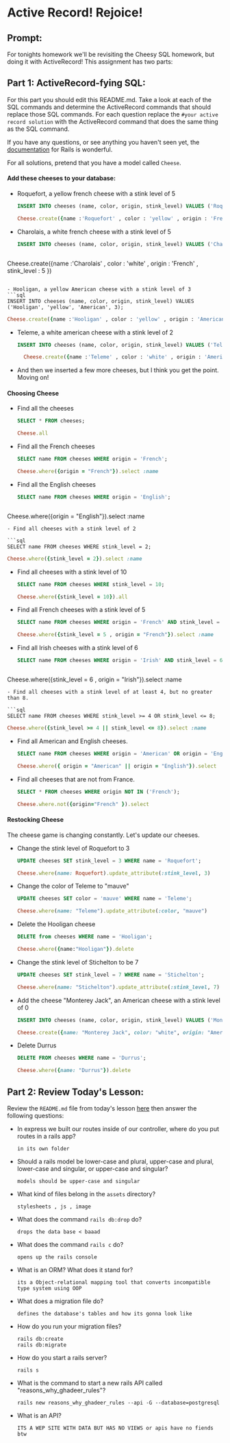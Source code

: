 # Active Record!  Rejoice!

## Prompt:
For tonights homework we'll be revisiting the Cheesy SQL homework, but doing it with ActiveRecord!  This assignment has two parts:

## Part 1: ActiveRecord-fying SQL:

For this part you should edit this README.md. Take a look at each of the SQL commands and determine the ActiveRecord commands that should replace those SQL commands.  For each question replace the `#your active record solution` with the ActiveRecord command that does the same thing as the SQL command.

If you have any questions, or see anything you haven't seen yet, the [documentation](https://guides.rubyonrails.org/active_record_basics.html) for Rails is wonderful.

For all solutions, pretend that you have a model called `Cheese`.

#### Add these cheeses to your database:

- Roquefort, a yellow french cheese with a stink level of 5
  ```sql
  INSERT INTO cheeses (name, color, origin, stink_level) VALUES ('Roquefort', 'yellow', 'French', 5);
  ```

  ```ruby
  Cheese.create({name :'Roquefort' , color : 'yellow' , origin : 'French' , stink_level : 5 })
  ```

- Charolais, a white french cheese with a stink level of 5
  ```sql
  INSERT INTO cheeses (name, color, origin, stink_level) VALUES ('Charolais', 'white', 'French', 5);
  ```

  ```ruby
 Cheese.create({name :'Charolais' , color : 'white' , origin : 'French' , stink_level : 5 })
  ```

- Hooligan, a yellow American cheese with a stink level of 3
  ```sql
  INSERT INTO cheeses (name, color, origin, stink_level) VALUES ('Hooligan', 'yellow', 'American', 3);
  ```
  ```ruby
 Cheese.create({name :'Hooligan' , color : 'yellow' , origin : 'American' , stink_level : 3 })
  ```
- Teleme, a white american cheese with a stink level of 2
  ```sql
  INSERT INTO cheeses (name, color, origin, stink_level) VALUES ('Teleme', 'white', 'American', 2);
  ```
  ```ruby
    Cheese.create({name :'Teleme' , color : 'white' , origin : 'American' , stink_level : 2 })
  ```
- And then we inserted a few more cheeses, but I think you get the point.  Moving on!

#### Choosing Cheese


- Find all the cheeses
  
  ```sql
  SELECT * FROM cheeses;
  ```

  ```ruby
  Cheese.all
  ```

- Find all the French cheeses
    
  ```sql
  SELECT name FROM cheeses WHERE origin = 'French';
  ```

  ```ruby
  Cheese.where({origin = "French"}).select :name
  ```
- Find all the English cheeses
    
  ```sql
  SELECT name FROM cheeses WHERE origin = 'English';
  ```

  ```ruby
 Cheese.where({origin = "English"}).select :name
  ```
- Find all cheeses with a stink level of 2
    
  ```sql
  SELECT name FROM cheeses WHERE stink_level = 2;
  ```

  ```ruby
  Cheese.where({stink_level = 2}).select :name
  ```
- Find all cheeses with a stink level of 10
    
  ```sql
  SELECT name FROM cheeses WHERE stink_level = 10;
  ```

  ```ruby
  Cheese.where({stink_level = 10}).all
  ```
- Find all French cheeses with a stink level of 5
    
  ```sql
  SELECT name FROM cheeses WHERE origin = 'French' AND stink_level = 5;
  ```

  ```ruby
  Cheese.where({stink_level = 5 , origin = "French"}).select :name
  ```
- Find all Irish cheeses with a stink level of 6
    
  ```sql
  SELECT name FROM cheeses WHERE origin = 'Irish' AND stink_level = 6;
  ```

  ```ruby
 Cheese.where({stink_level = 6 , origin = "Irish"}).select :name
  ```
- Find all cheeses with a stink level of at least 4, but no greater than 8.
    
  ```sql
  SELECT name FROM cheeses WHERE stink_level >= 4 OR stink_level <= 8;
  ```

  ```ruby
  Cheese.where({stink_level >= 4 || stink_level <= 8}).select :name
  ```
- Find all American and English cheeses.
    
  ```sql
  SELECT name FROM cheeses WHERE origin = 'American' OR origin = 'English';
  ```

  ```ruby
  Cheese.where({ origin = "American" || origin = "English"}).select
  ```
- Find all cheeses that are not from France.
    
  ```sql
  SELECT * FROM cheeses WHERE origin NOT IN ('French');
  ```

  ```ruby
  Cheese.where.not({origin="French" }).select
  ```


#### Restocking Cheese

The cheese game is changing constantly. Let's update our cheeses.

- Change the stink level of Roquefort to 3
    
  ```sql
  UPDATE cheeses SET stink_level = 3 WHERE name = 'Roquefort';
  ```

  ```ruby
  Cheese.where(name: Roquefort).update_attribute(:stink_level, 3)
  ```
- Change the color of Teleme to "mauve"
    
  ```sql
  UPDATE cheeses SET color = 'mauve' WHERE name = 'Teleme';
  ```

  ```ruby
  Cheese.where(name: "Teleme").update_attribute(:color, "mauve")
  ```
- Delete the Hooligan cheese
    
  ```sql
  DELETE from cheeses WHERE name = 'Hooligan';
  ```

  ```ruby
  Cheese.where({name:"Hooligan"}).delete 
  ```
- Change the stink level of Stichelton to be 7
    
  ```sql
  UPDATE cheeses SET stink_level = 7 WHERE name = 'Stichelton';
  ```

  ```ruby
  Cheese.where(name: "Stichelton").update_attribute(:stink_level, 7)
  ```
- Add the cheese "Monterey Jack", an American cheese with a stink level of 0
    
  ```sql
  INSERT INTO cheeses (name, color, origin, stink_level) VALUES ('Monterey Jack', 'white', 'American', 0);
  ```

  ```ruby
  Cheese.create({name: "Monterey Jack", color: "white", origin: "American", stink_level: 0})
  ```
- Delete Durrus
    
  ```sql
  DELETE FROM cheeses WHERE name = 'Durrus';
  ```

  ```ruby
  Cheese.where({name: "Durrus"}).delete
  ```

## Part 2: Review Today's Lesson:
Review the `README.md` file from today's lesson [here](https://github.com/WDI-HoneyBadger/w10d03-intro-to-rails) then answer the following questions:

- In express we built our routes inside of our controller, where do you put routes in a rails app?
  ```
  in its own folder
  ```
- Should a rails model be lower-case and plural, upper-case and plural, lower-case and singular, or upper-case and singular?
  ```
  models should be upper-case and singular
  ```
- What kind of files belong in the `assets` directory?
  ```
  stylesheets , js , image 
  ```
- What does the command `rails db:drop` do?
  ```
  drops the data base < baaad 
  ```
- What does the command `rails c` do?
  ```
  opens up the rails console 
  ```
- What is an ORM?  What does it stand for?
  ```
  its a Object-relational mapping tool that converts incompatible type system using OOP
  ```
- What does a migration file do?
  ```
  defines the database's tables and how its gonna look like 
  ```
- How do you run your migration files?
  ```
  rails db:create
  rails db:migrate
  ```
- How do you start a rails server?
  ```
  rails s 
  ```
- What is the command to start a new rails API called "reasons_why_ghadeer_rules"?
  ```
  rails new reasons_why_ghadeer_rules --api -G --database=postgresql
  ```
- What is an API?
  ```
  ITS A WEP SITE WITH DATA BUT HAS NO VIEWS or apis have no fiends btw 
  ```

